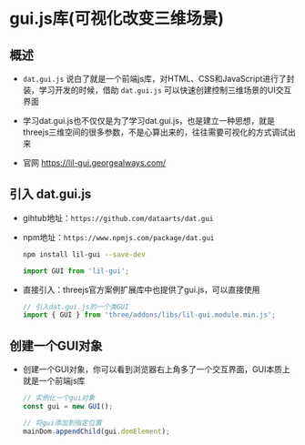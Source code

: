 # gui.js库(可视化改变三维场景)

## 概述

+ `dat.gui.js` 说白了就是一个前端js库，对HTML、CSS和JavaScript进行了封装，学习开发的时候，借助 `dat.gui.js` 可以快速创建控制三维场景的UI交互界面

+ 学习dat.gui.js也不仅仅是为了学习dat.gui.js，也是建立一种思想，就是threejs三维空间的很多参数，不是心算出来的，往往需要可视化的方式调试出来

+ 官网 https://lil-gui.georgealways.com/

## 引入 dat.gui.js

+ gihtub地址：`https://github.com/dataarts/dat.gui`

+ npm地址：`https://www.npmjs.com/package/dat.gui`

  ```bash
  npm install lil-gui --save-dev
  ```

  ```js
  import GUI from 'lil-gui';
  ```

+ 直接引入：threejs官方案例扩展库中也提供了gui.js，可以直接使用

  ```js
  // 引入dat.gui.js的一个类GUI
  import { GUI } from 'three/addons/libs/lil-gui.module.min.js';
  ```

## 创建一个GUI对象

+ 创建一个GUI对象，你可以看到浏览器右上角多了一个交互界面，GUI本质上就是一个前端js库

  ```js
  // 实例化一个gui对象
  const gui = new GUI();

  // 将gui添加到指定位置
  mainDom.appendChild(gui.domElement);
  ```
